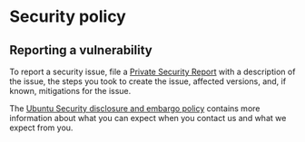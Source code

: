 <!-- This file is centrally managed as a template file in https://github.com/canonical/solutions-engineering-automation -->
<!-- To update the file: -->
<!-- - Edit it in the canonical/solutions-engineering-automation repository. -->
<!-- - Open a PR with the changes. -->
<!-- - When the PR merges, the soleng-terraform bot will open a PR to the target repositories with the changes. -->

# Security policy


## Reporting a vulnerability
To report a security issue, file a [Private Security Report](https://github.com/canonical/juju-lint/security/advisories/new)
with a description of the issue, the steps you took to create the issue, affected versions, and,
if known, mitigations for the issue.

The [Ubuntu Security disclosure and embargo policy](https://ubuntu.com/security/disclosure-policy)
contains more information about what you can expect when you contact us and what we expect from you.
